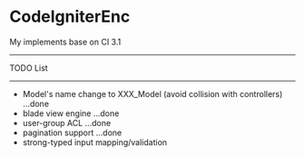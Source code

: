 # CodeIgniterEnc
My implements base on CI 3.1

**************************
TODO List
**************************
- Model's name change to XXX_Model (avoid collision with controllers) ...done
- blade view engine ...done
- user-group ACL ...done
- pagination support ...done
- strong-typed input mapping/validation
